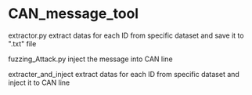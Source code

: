 # CAN_message_tool

extractor.py
extract datas for each ID from specific dataset and save it to "<ID>.txt" file

fuzzing_Attack.py
inject the message into CAN line 

extracter_and_inject
extract datas for each ID from specific dataset and inject it to CAN line
